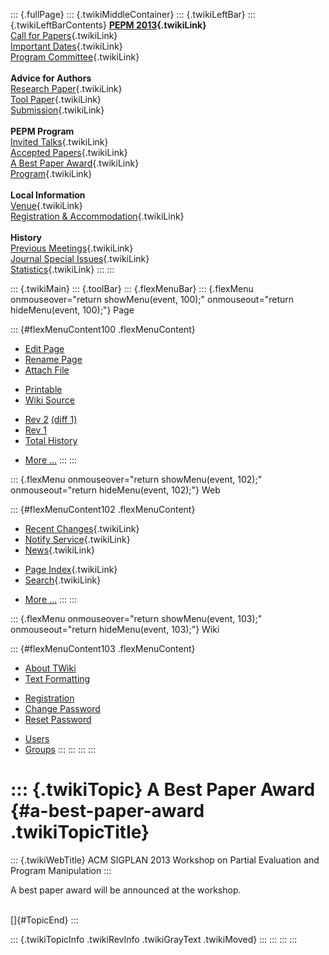 ::: {.fullPage}
::: {.twikiMiddleContainer}
::: {.twikiLeftBar}
::: {.twikiLeftBarContents}
**[PEPM 2013](WebHome){.twikiLink}**\
[Call for Papers](CallForPapers){.twikiLink}\
[Important Dates](ImportantDates){.twikiLink}\
[Program Committee](ProgramCommittee){.twikiLink}\
\
**Advice for Authors**\
[Research Paper](ResearchPaperAdvice){.twikiLink}\
[Tool Paper](ToolPaperAdvice){.twikiLink}\
[Submission](PaperSubmission){.twikiLink}\
\
**PEPM Program**\
[Invited Talks](InvitedTalks){.twikiLink}\
[Accepted Papers](AcceptedPapers){.twikiLink}\
[A Best Paper Award](ABestPaperAward){.twikiLink}\
[Program](Program){.twikiLink}\
\
**Local Information**\
[Venue](WorkshopVenue){.twikiLink}\
[Registration & Accommodation](RegistrationAndAccomodation){.twikiLink}\
\
**History**\
[Previous Meetings](PreviousMeetings){.twikiLink}\
[Journal Special Issues](SpecialIssues){.twikiLink}\
[Statistics](HistoricalStatistics){.twikiLink}
:::
:::

::: {.twikiMain}
::: {.toolBar}
::: {.flexMenuBar}
::: {.flexMenu onmouseover="return showMenu(event, 100);" onmouseout="return hideMenu(event, 100);"}
Page

::: {#flexMenuContent100 .flexMenuContent}
-   [Edit
    Page](http://www.program-transformation.org/edit/PEPM13/ABestPaperAward?t=1536827680)
-   [Rename
    Page](http://www.program-transformation.org/rename/PEPM13/ABestPaperAward)
-   [Attach
    File](http://www.program-transformation.org/attach/PEPM13/ABestPaperAward)

<!-- -->

-   [Printable](http://www.program-transformation.org/view/PEPM13/ABestPaperAward?skin=print.pattern)
-   [Wiki
    Source](http://www.program-transformation.org/view/PEPM13/ABestPaperAward?skin=text&raw=on&contenttype=text/plain)

<!-- -->

-   [Rev
    2](http://www.program-transformation.org/view/PEPM13/ABestPaperAward?rev=1.2)
    [(diff 1)](http://www.program-transformation.org/rdiff/PEPM13/ABestPaperAward?rev1=1.2&rev2=1.1)
-   [Rev
    1](http://www.program-transformation.org/view/PEPM13/ABestPaperAward?rev=1.1)
-   [Total
    History](http://www.program-transformation.org/rdiff/PEPM13/ABestPaperAward)

<!-- -->

-   [More
    \...](http://www.program-transformation.org/oops/PEPM13/ABestPaperAward?template=oopsmore&param1=1.2&param2=1.2)
:::
:::

::: {.flexMenu onmouseover="return showMenu(event, 102);" onmouseout="return hideMenu(event, 102);"}
Web

::: {#flexMenuContent102 .flexMenuContent}
-   [Recent Changes](WebChanges){.twikiLink}
-   [Notify Service](WebNotify){.twikiLink}
-   [News](WebNews){.twikiLink}

<!-- -->

-   [Page Index](WebIndex){.twikiLink}
-   [Search](WebSearch){.twikiLink}

<!-- -->

-   [More
    \...](http://www.program-transformation.org/oops/PEPM13/ABestPaperAward?template=oopsmore&param1=1.2&param2=1.2)
:::
:::

::: {.flexMenu onmouseover="return showMenu(event, 103);" onmouseout="return hideMenu(event, 103);"}
Wiki

::: {#flexMenuContent103 .flexMenuContent}
-   [About
    TWiki](http://www.program-transformation.org/view/TWiki/WebHome)
-   [Text
    Formatting](http://www.program-transformation.org/view/TWiki/TextFormattingRules)

<!-- -->

-   [Registration](http://www.program-transformation.org/view/TWiki/TWikiRegistration)
-   [Change
    Password](http://www.program-transformation.org/view/TWiki/ChangePassword)
-   [Reset
    Password](http://www.program-transformation.org/view/TWiki/ResetPassword)

<!-- -->

-   [Users](http://www.program-transformation.org/view/Main/TWikiUsers)
-   [Groups](http://www.program-transformation.org/view/Main/TWikiGroups)
:::
:::
:::
:::

::: {.twikiTopic}
A Best Paper Award {#a-best-paper-award .twikiTopicTitle}
==================

::: {.twikiWebTitle}
ACM SIGPLAN 2013 Workshop on Partial Evaluation and Program Manipulation
:::

A best paper award will be announced at the workshop.

\
[]{#TopicEnd}
:::

::: {.twikiTopicInfo .twikiRevInfo .twikiGrayText .twikiMoved}
:::
:::
:::
:::
